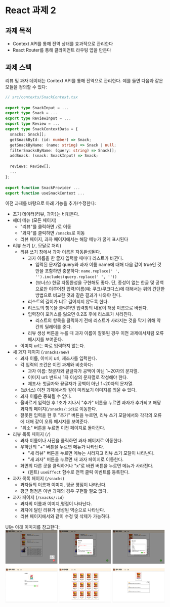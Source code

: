# React 과제 2

## 과제 목적

- Context API를 통해 전역 상태를 효과적으로 관리한다
- React Router를 통해 클라이언트 라우팅 앱을 만든다

## 과제 스펙

리뷰 및 과자 데이터는 Context API를 통해 전역으로 관리한다. 예를 들면 다음과 같은 모듈을 정의할 수 있다:
```ts
// src/contexts/SnackContext.tsx

export type SnackInput = ...
export type Snack = ...
export type ReviewInput = ...
export type Review = ...
export type SnackContextData = {
  snacks: Snack[];
  getSnackById: (id: number) => Snack;
  getSnackByName: (name: string) => Snack | null;
  filterSnacksByName: (query: string) => Snack[];
  addSnack: (snack: SnackInput) => Snack;

  reviews: Review[];
  ...
};

export function SnackProvider ...
export function useSnackContext ...
```

이전 과제를 바탕으로 아래 기능을 추가/수정한다:
- 초기 데이터(리뷰, 과자)는 비워둔다.
- 헤더 메뉴 (모든 페이지)
  - "리뷰"를 클릭하면 `/`로 이동
  - "과자"를 클릭하면 `/snacks`로 이동
  - 리뷰 페이지, 과자 페이지에서는 해당 메뉴가 굵게 표시된다
- 리뷰 쓰기 (`/`, 모달로 처리)
  - 리뷰 쓰기 창에서 과자 이름은 자동완성된다.
    - 과자 이름을 한 글자 입력할 때마다 리스트가 바뀐다.
      - 입력된 문자열 query와 과자 이름 name에 대해 다음 값이 true인 것만을 포함하면 충분하다: `name.replace(' ', '').includes(query.replace(' ', ''))`
      - (보너스) 한글 자동완성을 구현해도 좋다. 단, 종성이 없는 한글 및 공백으로만 이루어진 입력/이름(예: 쿠크/쿠크다스)에 대해서는 위의 간단한 방법으로 비교한 것과 같은 결과가 나와야 한다.
    - 리스트의 길이가 너무 길어지지 않도록 한다.
    - 리스트의 항목을 클릭하면 입력창의 내용이 해당 이름으로 바뀐다.
    - 입력창이 포커스를 잃으면 0.2초 후에 리스트가 사라진다.
      - 리스트의 항목을 클릭하기 전에 리스트가 사라지는 것을 막기 위해 약간의 딜레이를 준다.
    - 리뷰 생성 버튼을 누를 때 과자 이름이 잘못된 경우 이전 과제에서처럼 오류 메시지를 보여준다.
  - 이미지 url는 따로 입력하지 않는다.
- 새 과자 페이지 (`/snacks/new`)
  - 과자 이름, 이미지 url, 제조사를 입력한다.
  - 각 입력의 조건은 이전 과제와 비슷하다:
    - 과자 이름: 첫글자와 끝글자가 공백이 아닌 1~20자의 문자열.
    - 이미지 url: 반드시 1자 이상의 문자열로 작성해야 한다.
    - 제조사: 첫글자와 끝글자가 공백이 아닌 1~20자의 문자열.
  - (보너스) 이전 과제에서와 같이 미리보기 이미지를 띄울 수 있다.
  - 과자 이름은 중복될 수 없다.
  - 올바르게 입력한 후 1초가 지나서 "추가" 버튼을 누르면 과자가 추가되고 해당 과자의 페이지(`/snacks/:id`)로 이동한다.
  - 잘못된 입력을 한 후 "추가" 버튼을 누르면, 리뷰 쓰기 모달에서와 각각의 오류에 대해 같이 오류 메시지를 보여준다.
  - "취소" 버튼을 누르면 이전 페이지로 돌아간다.
- 리뷰 목록 페이지 (`/`)
  - 과자 이름이나 사진을 클릭하면 과자 페이지로 이동한다.
  - 우하단의 "+" 버튼을 누르면 메뉴가 나타난다.
    - "새 리뷰" 버튼을 누르면 메뉴는 사라지고 리뷰 쓰기 모달이 나타난다.
    - "새 과자" 버튼을 누르면 새 과자 페이지로 이동한다.
  - 화면의 다른 곳을 클릭하거나 "x"로 바뀐 버튼을 누르면 메뉴가 사라진다.
    - (힌트) `useEffect` 함수로 전역 클릭 이벤트를 등록한다.
- 과자 목록 페이지 (`/snacks`)
  - 과자들의 이름과 이미지, 평균 평점이 나타난다.
  - 평균 평점은 이번 과제의 경우 구현할 필요 없다.
- 과자 페이지 (`/snacks/:id`)
  - 과자의 이름과 이미지,평점이 나타난다.
  - 과자에 달린 리뷰가 생성된 역순으로 나타난다.
  - 리뷰 페이지에서와 같이 수정 및 삭제가 가능하다.

UI는 아래 이미지를 참고한다:
![](hw.png)
